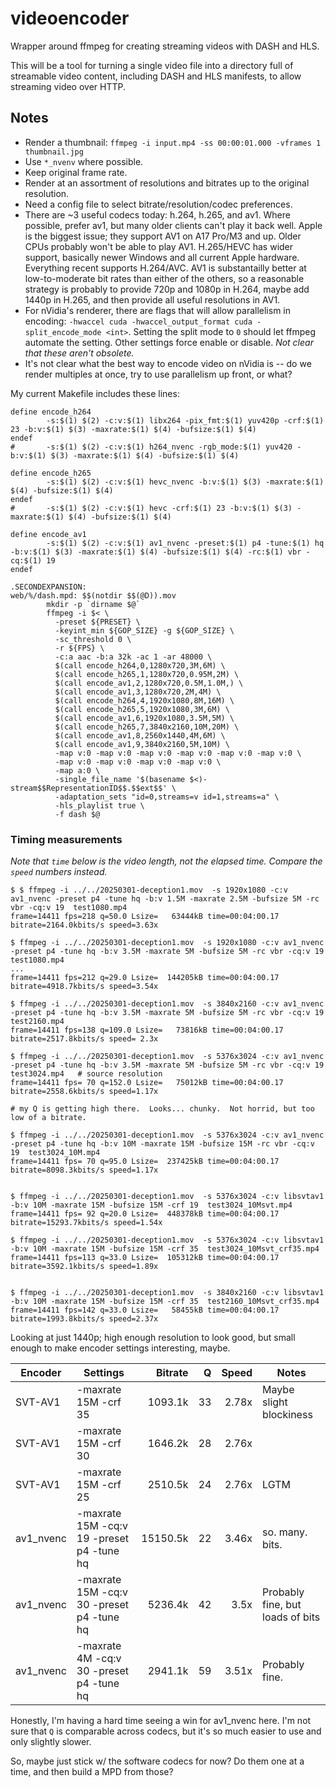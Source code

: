 # videoencoder

Wrapper around ffmpeg for creating streaming videos with DASH and HLS.

This will be a tool for turning a single video file into a directory
full of streamable video content, including DASH and HLS manifests, to
allow streaming video over HTTP.



## Notes


- Render a thumbnail: `ffmpeg -i input.mp4 -ss 00:00:01.000 -vframes 1 thumbnail.jpg`
- Use `*_nvenv` where possible.
- Keep original frame rate.
- Render at an assortment of resolutions and bitrates up to the
  original resolution.
- Need a config file to select bitrate/resolution/codec preferences.
- There are ~3 useful codecs today: h.264, h.265, and av1.  Where
  possible, prefer av1, but many older clients can't play it back
  well.  Apple is the biggest issue; they support AV1 on A17 Pro/M3
  and up.  Older CPUs probably won't be able to play AV1.  H.265/HEVC
  has wider support, basically newer Windows and all current Apple
  hardware.  Everything recent supports H.264/AVC.  AV1 is
  substantailly better at low-to-moderate bit rates than either of the
  others, so a reasonable strategy is probably to provide 720p and
  1080p in H.264, maybe add 1440p in H.265, and then provide all
  useful resolutions in AV1.
- For nVidia's renderer, there are flags that will allow parallelism
  in encoding: `-hwaccel cuda -hwaccel_output_format cuda
  -split_encode_mode <int>`.  Setting the split mode to `0` should let
  ffmpeg automate the setting.  Other settings force enable or
  disable.  *Not clear that these aren't obsolete.*
- It's not clear what the best way to encode video on nVidia is -- do
  we render multiples at once, try to use parallelism up front, or what?

My current Makefile includes these lines:

```make
define encode_h264
        -s:$(1) $(2) -c:v:$(1) libx264 -pix_fmt:$(1) yuv420p -crf:$(1) 23 -b:v:$(1) $(3) -maxrate:$(1) $(4) -bufsize:$(1) $(4)
endef
#       -s:$(1) $(2) -c:v:$(1) h264_nvenc -rgb_mode:$(1) yuv420 -b:v:$(1) $(3) -maxrate:$(1) $(4) -bufsize:$(1) $(4)

define encode_h265
        -s:$(1) $(2) -c:v:$(1) hevc_nvenc -b:v:$(1) $(3) -maxrate:$(1) $(4) -bufsize:$(1) $(4)
endef
#       -s:$(1) $(2) -c:v:$(1) hevc -crf:$(1) 23 -b:v:$(1) $(3) -maxrate:$(1) $(4) -bufsize:$(1) $(4)

define encode_av1
        -s:$(1) $(2) -c:v:$(1) av1_nvenc -preset:$(1) p4 -tune:$(1) hq -b:v:$(1) $(3) -maxrate:$(1) $(4) -bufsize:$(1) $(4) -rc:$(1) vbr -cq:$(1) 19
endef

.SECONDEXPANSION:
web/%/dash.mpd: $$(notdir $$(@D)).mov
        mkdir -p `dirname $@`
        ffmpeg -i $< \
          -preset ${PRESET} \
          -keyint_min ${GOP_SIZE} -g ${GOP_SIZE} \
          -sc_threshold 0 \
          -r ${FPS} \
          -c:a aac -b:a 32k -ac 1 -ar 48000 \
          $(call encode_h264,0,1280x720,3M,6M) \
          $(call encode_h265,1,1280x720,0.95M,2M) \
          $(call encode_av1,2,1280x720,0.5M,1.0M,) \
          $(call encode_av1,3,1280x720,2M,4M) \
          $(call encode_h264,4,1920x1080,8M,16M) \
          $(call encode_h265,5,1920x1080,3M,6M) \
          $(call encode_av1,6,1920x1080,3.5M,5M) \
          $(call encode_h265,7,3840x2160,10M,20M) \
          $(call encode_av1,8,2560x1440,4M,6M) \
          $(call encode_av1,9,3840x2160,5M,10M) \
          -map v:0 -map v:0 -map v:0 -map v:0 -map v:0 -map v:0 \
          -map v:0 -map v:0 -map v:0 -map v:0 \
          -map a:0 \
          -single_file_name '$(basename $<)-stream$$RepresentationID$$.$$ext$$' \
          -adaptation_sets "id=0,streams=v id=1,streams=a" \
          -hls_playlist true \
          -f dash $@
```


### Timing measurements

*Note that `time` below is the video length, not the elapsed time.  Compare the `speed` numbers instead.*

```
$ $ ffmpeg -i ../../20250301-deception1.mov  -s 1920x1080 -c:v av1_nvenc -preset p4 -tune hq -b:v 1.5M -maxrate 2.5M -bufsize 5M -rc vbr -cq:v 19  test1080.mp4
frame=14411 fps=218 q=50.0 Lsize=   63444kB time=00:04:00.17 bitrate=2164.0kbits/s speed=3.63x

$ ffmpeg -i ../../20250301-deception1.mov  -s 1920x1080 -c:v av1_nvenc -preset p4 -tune hq -b:v 3.5M -maxrate 5M -bufsize 5M -rc vbr -cq:v 19 test1080.mp4
...
frame=14411 fps=212 q=29.0 Lsize=  144205kB time=00:04:00.17 bitrate=4918.7kbits/s speed=3.54x

$ ffmpeg -i ../../20250301-deception1.mov  -s 3840x2160 -c:v av1_nvenc -preset p4 -tune hq -b:v 3.5M -maxrate 5M -bufsize 5M -rc vbr -cq:v 19  test2160.mp4
frame=14411 fps=138 q=109.0 Lsize=   73816kB time=00:04:00.17 bitrate=2517.8kbits/s speed= 2.3x

$ ffmpeg -i ../../20250301-deception1.mov  -s 5376x3024 -c:v av1_nvenc -preset p4 -tune hq -b:v 3.5M -maxrate 5M -bufsize 5M -rc vbr -cq:v 19  test3024.mp4   # source resolution
frame=14411 fps= 70 q=152.0 Lsize=   75012kB time=00:04:00.17 bitrate=2558.6kbits/s speed=1.17x

# my Q is getting high there.  Looks... chunky.  Not horrid, but too low of a bitrate.

$ ffmpeg -i ../../20250301-deception1.mov  -s 5376x3024 -c:v av1_nvenc -preset p4 -tune hq -b:v 10M -maxrate 15M -bufsize 15M -rc vbr -cq:v 19  test3024_10M.mp4
frame=14411 fps= 70 q=95.0 Lsize=  237425kB time=00:04:00.17 bitrate=8098.3kbits/s speed=1.17x


$ ffmpeg -i ../../20250301-deception1.mov  -s 5376x3024 -c:v libsvtav1 -b:v 10M -maxrate 15M -bufsize 15M -crf 19  test3024_10Msvt.mp4
frame=14411 fps= 92 q=20.0 Lsize=  448378kB time=00:04:00.17 bitrate=15293.7kbits/s speed=1.54x

$ ffmpeg -i ../../20250301-deception1.mov  -s 5376x3024 -c:v libsvtav1 -b:v 10M -maxrate 15M -bufsize 15M -crf 35  test3024_10Msvt_crf35.mp4
frame=14411 fps=113 q=33.0 Lsize=  105312kB time=00:04:00.17 bitrate=3592.1kbits/s speed=1.89x


$ ffmpeg -i ../../20250301-deception1.mov  -s 3840x2160 -c:v libsvtav1 -b:v 10M -maxrate 15M -bufsize 15M -crf 35  test2160_10Msvt_crf35.mp4
frame=14411 fps=142 q=33.0 Lsize=   58455kB time=00:04:00.17 bitrate=1993.8kbits/s speed=2.37x
```

Looking at just 1440p; high enough resolution to look good, but small enough to make encoder settings interesting, maybe.

| Encoder   | Settings                                  |  Bitrate |  Q | Speed | Notes                            |
|-----------|-------------------------------------------|---------:|---:|------:|----------------------------------|
| SVT-AV1   | -maxrate 15M -crf 35                      |  1093.1k | 33 | 2.78x | Maybe slight blockiness          |
| SVT-AV1   | -maxrate 15M -crf 30                      |  1646.2k | 28 | 2.76x |                                  |
| SVT-AV1   | -maxrate 15M -crf 25                      |  2510.5k | 24 | 2.76x | LGTM                             |
| av1_nvenc | -maxrate 15M -cq:v 19 -preset p4 -tune hq | 15150.5k | 22 | 3.46x | so. many. bits.                  |
| av1_nvenc | -maxrate 15M -cq:v 30 -preset p4 -tune hq |  5236.4k | 42 |  3.5x | Probably fine, but loads of bits |
| av1_nvenc | -maxrate 4M -cq:v 30 -preset p4 -tune hq  |  2941.1k | 59 | 3.51x | Probably fine.                   |

Honestly, I'm having a hard time seeing a win for av1_nvenc here.  I'm
not sure that `Q` is comparable across codecs, but it's so much easier
to use and only slightly slower.

So, maybe just stick w/ the software codecs for now?  Do them one at a time, and then build a MPD from those?
